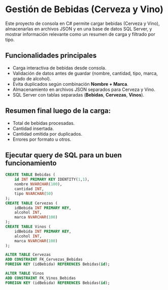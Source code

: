 # Gestión de Bebidas (Cerveza y Vino)

Este proyecto de consola en C# permite cargar bebidas (Cerveza y Vino), almacenarlas en archivos JSON y en una base de datos SQL Server, y mostrar información relevante como un resumen de carga y filtrado por tipo.

## Funcionalidades principales

- Carga interactiva de bebidas desde consola.
- Validación de datos antes de guardar (nombre, cantidad, tipo, marca, grado de alcohol).
- Evita duplicados según combinación **Nombre + Marca**.
- Almacenamiento en archivos JSON separados para Cerveza y Vino.
- SQL Server con tablas separadas (**Bebidas**, **Cervezas**, **Vinos**).

## Resumen final luego de la carga:

- Total de bebidas procesadas.
- Cantidad insertada.
- Cantidad omitida por duplicados.
- Errores por formato u otros.

## Ejecutar query de SQL para un buen funcionamiento

```sql
CREATE TABLE Bebidas (
    id INT PRIMARY KEY IDENTITY(1,1),
    nombre NVARCHAR(100),
    cantidad INT,
    tipo NVARCHAR(50)
);
CREATE TABLE Cervezas (
    idBebida INT PRIMARY KEY,
    alcohol INT,
    marca NVARCHAR(100)
);
CREATE TABLE Vinos (
    idBebida INT PRIMARY KEY,
    alcohol INT,
    marca NVARCHAR(100)
);

ALTER TABLE Cervezas
ADD CONSTRAINT FK_Cervezas_Bebidas
FOREIGN KEY (idBebida) REFERENCES Bebidas(id);

ALTER TABLE Vinos
ADD CONSTRAINT FK_Vinos_Bebidas
FOREIGN KEY (idBebida) REFERENCES Bebidas(id);
```
